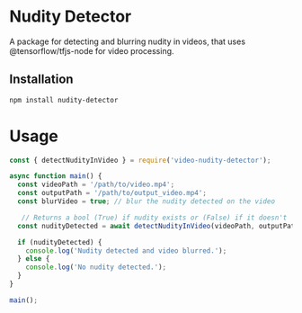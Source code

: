 # Nudity Detector

A package for detecting and blurring nudity in videos, that uses @tensorflow/tfjs-node for video processing.

## Installation

```bash
npm install nudity-detector
```

# Usage

```js
const { detectNudityInVideo } = require('video-nudity-detector');

async function main() {
  const videoPath = '/path/to/video.mp4';
  const outputPath = '/path/to/output_video.mp4';
  const blurVideo = true; // blur the nudity detected on the video 

   // Returns a bool (True) if nudity exists or (False) if it doesn't
  const nudityDetected = await detectNudityInVideo(videoPath, outputPath, blurVideo);

  if (nudityDetected) {
    console.log('Nudity detected and video blurred.');
  } else {
    console.log('No nudity detected.');
  }
}

main();
```
